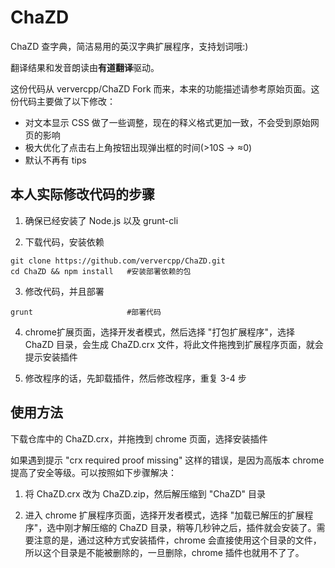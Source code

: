 ChaZD
=====

ChaZD 查字典，简洁易用的英汉字典扩展程序，支持划词哦:)

翻译结果和发音朗读由**有道翻译**驱动。

这份代码从 ververcpp/ChaZD Fork 而来，本来的功能描述请参考原始页面。这份代码主要做了以下修改：

* 对文本显示 CSS 做了一些调整，现在的释义格式更加一致，不会受到原始网页的影响
* 极大优化了点击右上角按钮出现弹出框的时间(>10S -> ≈0)
* 默认不再有 tips

本人实际修改代码的步骤
-----------
1. 确保已经安装了 Node.js 以及 grunt-cli

2. 下载代码，安装依赖

```shell
git clone https://github.com/ververcpp/ChaZD.git
cd ChaZD && npm install   #安装部署依赖的包
```

3. 修改代码，并且部署

```shell
grunt                     #部署代码
```

4. chrome扩展页面，选择开发者模式，然后选择 "打包扩展程序"，选择 ChaZD 目录，会生成 ChaZD.crx 文件，将此文件拖拽到扩展程序页面，就会提示安装插件

5. 修改程序的话，先卸载插件，然后修改程序，重复 3-4 步

使用方法
-----------
下载仓库中的 ChaZD.crx，并拖拽到 chrome 页面，选择安装插件

如果遇到提示 "crx required proof missing" 这样的错误，是因为高版本 chrome 提高了安全等级。可以按照如下步骤解决：

1. 将 ChaZD.crx 改为 ChaZD.zip，然后解压缩到 "ChaZD" 目录

2. 进入 chrome 扩展程序页面，选择开发者模式，选择 "加载已解压的扩展程序"，选中刚才解压缩的 ChaZD 目录，稍等几秒钟之后，插件就会安装了。需要注意的是，通过这种方式安装插件，chrome 会直接使用这个目录的文件，所以这个目录是不能被删除的，一旦删除，chrome 插件也就用不了了。
